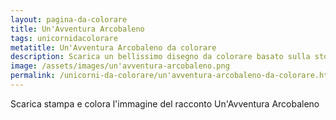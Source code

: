 ```yaml
---
layout: pagina-da-colorare
title: Un'Avventura Arcobaleno
tags: unicornidacolorare
metatitle: Un'Avventura Arcobaleno da colorare
description: Scarica un bellissimo disegno da colorare basato sulla storia Un'Avventura Arcobaleno
image: /assets/images/un'avventura-arcobaleno.png
permalink: /unicorni-da-colorare/un'avventura-arcobaleno-da-colorare.html
---
```

Scarica stampa e colora l'immagine del racconto Un'Avventura Arcobaleno
